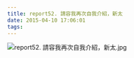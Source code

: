 ```yaml
---
title: report52. 請容我再次自我介紹，新太
date: 2015-04-10 17:06:01
tags:
---
```

![report52. 請容我再次自我介紹，新太.jpg](https://i.loli.net/2018/03/23/5ab49d5dd55c4.jpg)
